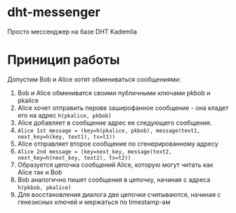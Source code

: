 # dht-messenger

Просто мессенджер на базе DHT Kademlia

# Приницип работы

Допустим Bob и Alice хотят обмениваться сообщениями:
1. Bob и Alice обмениватся своими публичными ключами pkbob и pkalice
2. Alice хочет отправить перове заширофанное сообщение - она кладет его на адрес `h(pkalice, pkbob)` 
4. Alice добавляет в сообщение адрес ее следующего сообщения. 
5. `Alice 1st message = (key=h(pkalice, pkbob), message(text1, next_key=h(key, text1), ts=t1))`
6. Alice отправляет второе сообщение по сгенерированному адресу 
7. `Alice 2nd message = (key=next_key, message(text2, next_key=h(next_key, text2), ts=t2))`
8. Образуется цепочка сообщений Alice, которую могут читать как Alice так и Bob
9. Bob аналогично пишет сообщения в цепочку, начиная с адреса `h(pkbob, pkalice)` 
10. Для восстановления диалога две цепочки считываются, начиная с генезисных ключей и мержаться по timestamp-ам

